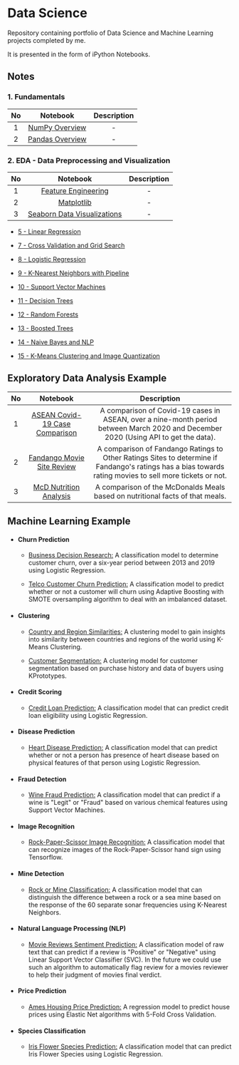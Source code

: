 # **Data Science**
Repository containing portfolio of Data Science and Machine Learning projects completed by me. 

It is presented in the form of iPython Notebooks.

## **Notes**

### 1. Fundamentals
| No | Notebook | Description |
|:---:|:---:|:---:|
| 1 | [NumPy Overview](https://colab.research.google.com/drive/1YRWMpcxp5iU-Mb0wYRuLc2D2VOxQMl2X?usp=sharing) | - |
| 2 | [Pandas Overview](https://colab.research.google.com/drive/1HPGrvVt8_PKE5EULP5QfzFPwKJUQaHnl?usp=sharing) | - |

### 2. EDA - Data Preprocessing and Visualization
| No | Notebook | Description |
|:---:|:---:|:---:|
| 1 | [Feature Engineering](https://nbviewer.jupyter.org/github/mch-fauzy/Data-Science/blob/main/Data_Science_Notes/6_Feature_Engineering/6_Feature_Engineering_and_Data_Preparation.ipynb) | - |
| 2 | [Matplotlib](https://nbviewer.jupyter.org/github/mch-fauzy/Data-Science/blob/main/Data_Science_Notes/3_Matplotlib/3%20-%20Matplotlib.ipynb) | - |
| 3 | [Seaborn Data Visualizations](https://nbviewer.jupyter.org/github/mch-fauzy/Data-Science/blob/main/Data_Science_Notes/4_Seaborn_Data_Visualizations/4%20-%20Seaborn%20Data%20Visualizations.ipynb) | - |

  - [5 - Linear Regression](https://nbviewer.jupyter.org/github/mch-fauzy/Data-Science/blob/main/Data_Science_Notes/5_Linear_Regression/5_Linear_Regression.ipynb)

  - [7 - Cross Validation and Grid Search](https://nbviewer.jupyter.org/github/mch-fauzy/Data-Science/blob/main/Data_Science_Notes/7_Cross_Validation_and_Grid_Search/7_Cross_Validation_and_Grid_Search.ipynb)
  - [8 - Logistic Regression](https://nbviewer.jupyter.org/github/mch-fauzy/Data-Science/blob/main/Data_Science_Notes/8_Logistic_Regression/8_Logistic_Regression.ipynb)
  - [9 - K-Nearest Neighbors with Pipeline](https://nbviewer.jupyter.org/github/mch-fauzy/Data-Science/blob/main/Data_Science_Notes/9_K_Nearest_Neighbors_with_Pipeline/9_K_Nearest_Neighbors_with_Pipeline.ipynb)
  - [10 - Support Vector Machines](https://nbviewer.jupyter.org/github/mch-fauzy/Data-Science/blob/main/Data_Science_Notes/10_Support_Vector_Machines/10%20-%20Support%20Vector%20Machines.ipynb)
  - [11 - Decision Trees](https://nbviewer.jupyter.org/github/mch-fauzy/Data-Science/blob/main/Data_Science_Notes/11_Decision_Tree/11_Decision_Tree.ipynb)
  - [12 - Random Forests](https://nbviewer.jupyter.org/github/mch-fauzy/Data-Science/blob/main/Data_Science_Notes/12_Random_Forest/12_Random_Forest.ipynb)
  - [13 - Boosted Trees](https://nbviewer.jupyter.org/github/mch-fauzy/Data-Science/blob/main/Data_Science_Notes/13_Boosted_Tree/13_Boosted_Tree.ipynb)
  - [14 - Naive Bayes and NLP](https://nbviewer.jupyter.org/github/mch-fauzy/Data-Science/blob/main/Data_Science_Notes/14_Naive_Bayes_and_NLP/14%20-%20Naive%20Bayes%20and%20Natural%20Language%20Processing.ipynb)
  - [15 - K-Means Clustering and Image Quantization](https://nbviewer.jupyter.org/github/mch-fauzy/Data-Science/blob/main/Data_Science_Notes/15_Kmeans_Clustering_and_Image_Quantization/15%20-%20Kmeans%20Clustering%20and%20Image%20Quantization.ipynb)
 
 ## **Exploratory Data Analysis Example**
 
| No | Notebook | Description |
|:---:|:---:|:---:|
| 1 | [ASEAN Covid-19 Case Comparison](https://nbviewer.jupyter.org/github/mch-fauzy/Data-Science/blob/main/Data_Analysis_and_Visualization/ASEAN_Covid_19_Case_Comparison_via_API/ASEAN%20Covid-19%20Case%20Comparison_via_API.ipynb) | A comparison of Covid-19 cases in ASEAN, over a nine-month period between March 2020 and December 2020 (Using API to get the data).|
| 2 | [Fandango Movie Site Review](https://nbviewer.jupyter.org/github/mch-fauzy/Data-Science/blob/main/Data_Analysis_and_Visualization/Fandango_Movies_Site_Review/Fandango%20Movies%20Site%20Review.ipynb) | A comparison of Fandango Ratings to Other Ratings Sites to determine if Fandango's ratings has a bias towards rating movies to sell more tickets or not. |	
| 3 | [McD Nutrition Analysis](https://nbviewer.jupyter.org/github/mch-fauzy/Data-Science/blob/main/Data_Analysis_and_Visualization/McD_Nutrition_Analysis/McD_Nutrition_Analysis.ipynb) | A comparison of the McDonalds Meals based on nutritional facts of that meals.|



 ## **Machine Learning Example**

  - #### **Churn Prediction**
	
	  - [Business Decision Research:](https://nbviewer.jupyter.org/github/mch-fauzy/Data-Science/blob/main/Machine_Learning/Supervised_Learning/Classification/Business_Decision_Research/Business%20Decision%20Research_Logistic%20Regression.ipynb) A classification model to determine customer churn, over a six-year period between 2013 and 2019 using Logistic Regression.

	  - [Telco Customer Churn Prediction:](https://nbviewer.jupyter.org/github/mch-fauzy/Data-Science/blob/main/Machine_Learning/Supervised_Learning/Classification/Telco_Customer_Churn_Prediction/Telco%20Customer%20Churn%20Prediction_AdaBoost%20Oversampling.ipynb) A classification model to predict whether or not a customer will churn using Adaptive Boosting with SMOTE oversampling algorithm to deal with an imbalanced dataset.

  - #### **Clustering**
	
	  - [Country and Region Similarities:](https://nbviewer.jupyter.org/github/mch-fauzy/Data-Science/blob/main/Machine_Learning/Unsupervised_Learning/Clustering/Country_and_Region_Similarities/Country%20and%20Region%20Similarities_Kmeans%20Clustering.ipynb) A clustering model to gain insights into similarity between countries and regions of the world using K-Means Clustering.
	  
	  - [Customer Segmentation:](https://nbviewer.jupyter.org/github/mch-fauzy/Data-Science/blob/main/Machine_Learning/Unsupervised_Learning/Clustering/Customer_Segmentation/Customer%20Segmentation_KPrototypes.ipynb) A clustering model for customer segmentation based on purchase history and data of buyers using KPrototypes.

  - #### **Credit Scoring**
	
	  - [Credit Loan Prediction:](https://nbviewer.jupyter.org/github/mch-fauzy/Data-Science/blob/main/Machine_Learning/Supervised_Learning/Classification/Credit_Loan_Prediction/Credit%20Loan%20Prediction_Logistic%20Regression.ipynb) A classification model that can predict credit loan eligibility using Logistic Regression.

  - #### **Disease Prediction**

	  - [Heart Disease Prediction:](https://nbviewer.jupyter.org/github/mch-fauzy/Data-Science/blob/main/Machine_Learning/Supervised_Learning/Classification/Heart_Disease_Prediction/Heart%20Disease%20Prediction_Logistic%20Regression.ipynb) A classification model that can predict whether or not a person has presence of heart disease based on physical features of that person using Logistic Regression.

  - #### **Fraud Detection**

	  - [Wine Fraud Prediction:](https://nbviewer.jupyter.org/github/mch-fauzy/Data-Science/blob/main/Machine_Learning/Supervised_Learning/Classification/Wine_Fraud_Prediction/Wine%20Fraud%20Prediction_SVM.ipynb) A classification model that can predict if a wine is "Legit" or "Fraud" based on various chemical features using Support Vector Machines.

  - #### **Image Recognition**
	
	  - [Rock-Paper-Scissor Image Recognition:](https://nbviewer.jupyter.org/github/mch-fauzy/Data-Science/blob/main/Machine_Learning/Supervised_Learning/Classification/Rock_Paper_Scissor_Image_Recognition/Rock-Paper-Scissor_Tensorflow.ipynb) A classification model that can recognize images of the Rock-Paper-Scissor hand sign using Tensorflow.

  - #### **Mine Detection**

	  - [Rock or Mine Classification:](https://nbviewer.jupyter.org/github/mch-fauzy/Data-Science/blob/main/Machine_Learning/Supervised_Learning/Classification/Rock_or_Mine_Classification/Rock%20or%20Mine%20Classification_KNN.ipynb) A classification model that can distinguish the difference between a rock or a sea mine based on the response of the 60 separate sonar frequencies using K-Nearest Neighbors.
		
  - #### **Natural Language Processing (NLP)**
	
	  - [Movie Reviews Sentiment Prediction:](https://nbviewer.jupyter.org/github/mch-fauzy/Data-Science/blob/main/Machine_Learning/Supervised_Learning/Classification/Movie_Reviews_Sentiment_NLP/Movie%20Reviews%20Sentiment_NLP.ipynb) A classification model of raw text that can predict if a review is "Positive" or "Negative" using Linear Support Vector Classifier (SVC). In the future we could use such an algorithm to automatically flag review for a movies reviewer to help their judgment of movies final verdict.

  - #### **Price Prediction**

	  - [Ames Housing Price Prediction:](https://nbviewer.jupyter.org/github/mch-fauzy/Data-Science/blob/main/Machine_Learning/Supervised_Learning/Regression/Ames_Housing_Price_Prediction/Ames%20Housing%20Price%20Prediction_Elastic%20Net.ipynb) A regression model to predict house prices using Elastic Net algorithms with 5-Fold Cross Validation.
		
  - #### **Species Classification**
	
	  - [Iris Flower Species Prediction:](https://nbviewer.jupyter.org/github/mch-fauzy/Data-Science/blob/main/Machine_Learning/Supervised_Learning/Classification/Iris_Flower_Species_Classification/Iris%20Species%20Prediction_Logistic%20Regression.ipynb) A classification model that can predict Iris Flower Species using Logistic Regression.





